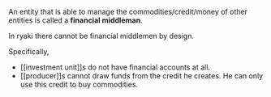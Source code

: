 An entity that is able to manage the commodities/credit/money of other entities is called a **financial middleman**.

In ryaki there cannot be financial middlemen by design.

Specifically, 

* [[investment unit]]s do not have financial accounts at all.
* [[producer]]s cannot draw funds from the credit he creates. He can only use this credit to buy commodities.
 
